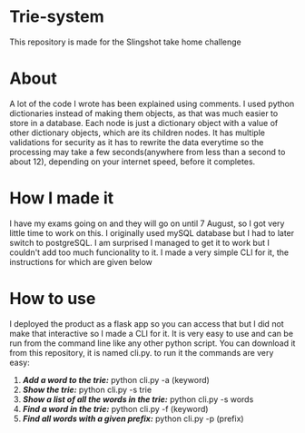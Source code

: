 # Trie-system
This repository is made for the Slingshot take home challenge
# About
A lot of the code I wrote has been explained using comments. I used python dictionaries instead of making them objects, as that was much easier to store in a database. Each node is just a dictionary object with a value of other dictionary objects, which are its children nodes. It has multiple validations for security as it has to rewrite the data everytime so the processing may take a few seconds(anywhere from less than a second to about 12), depending on your internet speed, before it completes.
# How I made it
I have my exams going on and they will go on until 7 August, so I got very little time to work on this. I originally used mySQL database but I had to later switch to postgreSQL. I am surprised I managed to get it to work but I couldn't add too much funcionality to it. I made a very simple CLI for it, the instructions for which are given below
# How to use
I deployed the product as a flask app so you can access that but I did not make that interactive so I made a CLI for it. It is very easy to use and can be run from the command line like any other python script. You can download it from this repository, it is named cli.py. to run it the commands are very easy:
1. ***Add a word to the trie:*** python cli.py -a (keyword)
2. ***Show the trie:*** python cli.py -s trie
3. ***Show a list of all the words in the trie:*** python cli.py -s words
4. ***Find a word in the trie:*** python cli.py -f (keyword)
5. ***Find all words with a given prefix:*** python cli.py -p (prefix)
